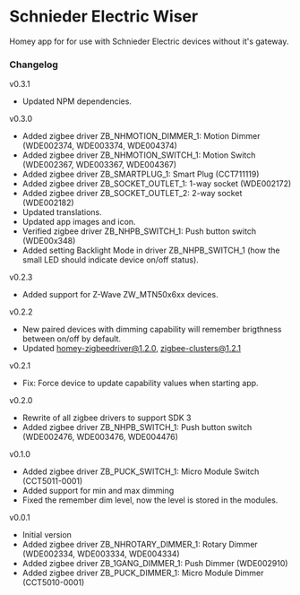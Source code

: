 # Schnieder Electric Wiser

Homey app for for use with Schnieder Electric devices without it's gateway.

### Changelog
v0.3.1
- Updated NPM dependencies.

v0.3.0
- Added zigbee driver ZB_NHMOTION_DIMMER_1: Motion Dimmer (WDE002374, WDE003374, WDE004374)
- Added zigbee driver ZB_NHMOTION_SWITCH_1: Motion Switch (WDE002367, WDE003367, WDE004367)
- Added zigbee driver ZB_SMARTPLUG_1: Smart Plug (CCT711119)
- Added zigbee driver ZB_SOCKET_OUTLET_1: 1-way socket (WDE002172)
- Added zigbee driver ZB_SOCKET_OUTLET_2: 2-way socket (WDE002182)
- Updated translations.
- Updated app images and icon.
- Verified zigbee driver ZB_NHPB_SWITCH_1: Push button switch (WDE00x348)
- Added setting Backlight Mode in driver ZB_NHPB_SWITCH_1 (how the small LED should indicate device on/off status).

v0.2.3
- Added support for Z-Wave ZW_MTN50x6xx devices.

v0.2.2
- New paired devices with dimming capability will remember brigthness between on/off by default.
- Updated homey-zigbeedriver@1.2.0, zigbee-clusters@1.2.1

v0.2.1
- Fix: Force device to update capability values when starting app.

v0.2.0
- Rewrite of all zigbee drivers to support SDK 3
- Added zigbee driver ZB_NHPB_SWITCH_1: Push button switch (WDE002476, WDE003476, WDE004476)

v0.1.0
- Added zigbee driver ZB_PUCK_SWITCH_1: Micro Module Switch (CCT5011-0001)
- Added support for min and max dimming
- Fixed the remember dim level, now the level is stored in the modules.

v0.0.1
- Initial version
- Added zigbee driver ZB_NHROTARY_DIMMER_1: Rotary Dimmer (WDE002334, WDE003334, WDE004334)
- Added zigbee driver ZB_1GANG_DIMMER_1: Push Dimmer (WDE002910)
- Added zigbee driver ZB_PUCK_DIMMER_1: Micro Module Dimmer (CCT5010-0001)
